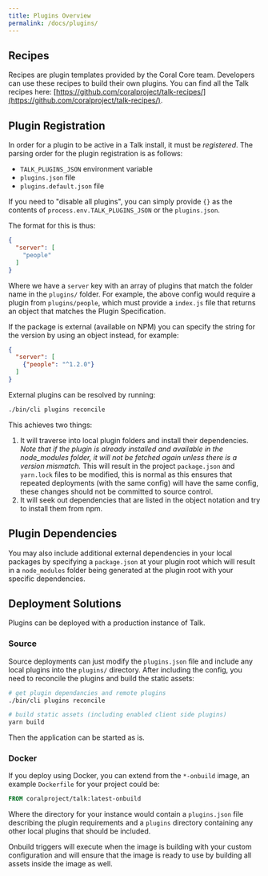 ```yaml
---
title: Plugins Overview
permalink: /docs/plugins/
---
```


## Recipes

Recipes are plugin templates provided by the Coral Core team. Developers can use these recipes to build their own plugins. You can find all the Talk recipes here: [https://github.com/coralproject/talk-recipes/](https://github.com/coralproject/talk-recipes/).

## Plugin Registration

In order for a plugin to be active in a Talk install, it must be _registered_. The parsing order for the plugin registration is as follows:

- `TALK_PLUGINS_JSON` environment variable
- `plugins.json` file
- `plugins.default.json` file

If you need to "disable all plugins", you can simply provide `{}` as the
contents of `process.env.TALK_PLUGINS_JSON` or the `plugins.json`.

The format for this is thus:

```json
{
  "server": [
    "people"
  ]
}
```

Where we have a `server` key with an array of plugins that match the folder
name in the `plugins/` folder. For example, the above config would
require a plugin from `plugins/people`, which must provide a `index.js` file
that returns an object that matches the Plugin Specification.

If the package is external (available on NPM) you can specify the string for
the version by using an object instead, for example:

```json
{
  "server": [
    {"people": "^1.2.0"}
  ]
}
```

External plugins can be resolved by running:

```bash
./bin/cli plugins reconcile
```

This achieves two things:

1. It will traverse into local plugin folders and install their dependencies.
  _Note that if the plugin is already installed and available in the node_modules folder, it will not be
  fetched again unless there is a version mismatch._ This will result in the
  project `package.json` and `yarn.lock` files to be modified, this is normal as
  this ensures that repeated deployments (with the same config) will have the
  same config, these changes should not be committed to source control.
2. It will seek out dependencies that are listed in the object notation and try
  to install them from npm.

## Plugin Dependencies

You may also include additional external dependencies in your local packages by
specifying a `package.json` at your plugin root which will result in a
`node_modules` folder being generated at the plugin root with your specific
dependencies.

## Deployment Solutions

Plugins can be deployed with a production instance of Talk.

### Source

Source deployments can just modify the `plugins.json` file and include any
local plugins into the `plugins/` directory. After including the config, you
need to reconcile the plugins and build the static assets:

```bash
# get plugin dependancies and remote plugins
./bin/cli plugins reconcile

# build static assets (including enabled client side plugins)
yarn build
```

Then the application can be started as is.

### Docker

If you deploy using Docker, you can extend from the `*-onbuild` image, an
example `Dockerfile` for your project could be:

```Dockerfile
FROM coralproject/talk:latest-onbuild
```

Where the directory for your instance would contain a `plugins.json` file
describing the plugin requirements and a `plugins` directory containing any
other local plugins that should be included.

Onbuild triggers will execute when the image is building with your custom
configuration and will ensure that the image is ready to use by building all
assets inside the image as well.
